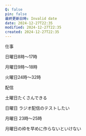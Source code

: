 ```yaml
---
Q: false
pin: false
最終更新日時: Invalid date
date: 2024-12-27T22:35
modified: 2024-12-27T22:35
created: 2024-12-27T22:35
---
```

  

仕事

日曜日8時〜17時

月曜日9時〜18時

  

火曜日24時〜32時

  

  

配信

土曜日たくさんできる

日曜日 ラジオ配信のテストしたい

月曜日 23時〜25時

月曜日の枠を早めに作らないといけない